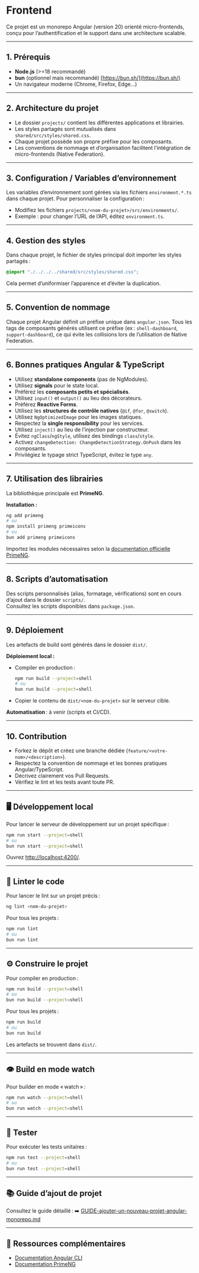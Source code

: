 # Frontend

Ce projet est un monorepo Angular (version 20) orienté micro-frontends, conçu pour l’authentification et le support dans une architecture scalable.

---

## 1. Prérequis

- **Node.js** (>=18 recommandé)
- **bun** (optionnel mais recommandé) [https://bun.sh/](https://bun.sh/)
- Un navigateur moderne (Chrome, Firefox, Edge…)

---

## 2. Architecture du projet

- Le dossier `projects/` contient les différentes applications et librairies.
- Les styles partagés sont mutualisés dans `shared/src/styles/shared.css`.
- Chaque projet possède son propre préfixe pour les composants.
- Les conventions de nommage et d’organisation facilitent l’intégration de micro-frontends (Native Federation).

---

## 3. Configuration / Variables d’environnement

Les variables d’environnement sont gérées via les fichiers `environment.*.ts` dans chaque projet.
Pour personnaliser la configuration :
- Modifiez les fichiers `projects/<nom-du-projet>/src/environments/`.
- Exemple : pour changer l’URL de l’API, éditez `environment.ts`.

---

## 4. Gestion des styles

Dans chaque projet, le fichier de styles principal doit importer les styles partagés :

```css
@import "./../../../shared/src/styles/shared.css";
```

Cela permet d’uniformiser l’apparence et d’éviter la duplication.

---

## 5. Convention de nommage

Chaque projet Angular définit un préfixe unique dans `angular.json`.
Tous les tags de composants générés utilisent ce préfixe (ex : `shell-dashboard`, `support-dashboard`), ce qui évite les collisions lors de l’utilisation de Native Federation.

---

## 6. Bonnes pratiques Angular & TypeScript

- Utilisez **standalone components** (pas de NgModules).
- Utilisez **signals** pour le state local.
- Préférez les **composants petits et spécialisés**.
- Utilisez `input()` et `output()` au lieu des décorateurs.
- Préférez **Reactive Forms**.
- Utilisez les **structures de contrôle natives** (`@if`, `@for`, `@switch`).
- Utilisez `NgOptimizedImage` pour les images statiques.
- Respectez la **single responsibility** pour les services.
- Utilisez `inject()` au lieu de l’injection par constructeur.
- Évitez `ngClass`/`ngStyle`, utilisez des bindings `class`/`style`.
- Activez `changeDetection: ChangeDetectionStrategy.OnPush` dans les composants.
- Privilégiez le typage strict TypeScript, évitez le type `any`.

---

## 7. Utilisation des librairies

La bibliothèque principale est **PrimeNG**.

**Installation :**
```bash
ng add primeng
# ou
npm install primeng primeicons
# ou
bun add primeng primeicons
```

Importez les modules nécessaires selon la [documentation officielle PrimeNG](https://primeng.org/).

---

## 8. Scripts d’automatisation

Des scripts personnalisés (alias, formatage, vérifications) sont en cours d’ajout dans le dossier `scripts/`.  
Consultez les scripts disponibles dans `package.json`.

---

## 9. Déploiement

Les artefacts de build sont générés dans le dossier `dist/`.

**Déploiement local :**
- Compiler en production :
  ```bash
  npm run build --project=shell
  # ou
  bun run build --project=shell
  ```
- Copier le contenu de `dist/<nom-du-projet>` sur le serveur cible.

**Automatisation** : à venir (scripts et CI/CD).

---

## 10. Contribution

- Forkez le dépôt et créez une branche dédiée (`feature/<votre-nom>/<description>`).
- Respectez la convention de nommage et les bonnes pratiques Angular/TypeScript.
- Décrivez clairement vos Pull Requests.
- Vérifiez le lint et les tests avant toute PR.

---

## 🖥️ Développement local

Pour lancer le serveur de développement sur un projet spécifique :

```bash
npm run start --project=shell
# ou
bun run start --project=shell
```

Ouvrez [http://localhost:4200/](http://localhost:4200/).

---

## 🧹 Linter le code

Pour lancer le lint sur un projet précis :
```bash
ng lint <nom-du-projet>
```

Pour tous les projets :
```bash
npm run lint
# ou
bun run lint
```

---

## ⚙️ Construire le projet

Pour compiler en production :
```bash
npm run build --project=shell
# ou
bun run build --project=shell
```

Pour tous les projets :
```bash
npm run build
# ou
bun run build
```

Les artefacts se trouvent dans `dist/`.

---

## 👁️ Build en mode watch

Pour builder en mode « watch » :
```bash
npm run watch --project=shell
# ou
bun run watch --project=shell
```

---

## 🧪 Tester

Pour exécuter les tests unitaires :
```bash
npm run test --project=shell
# ou
bun run test --project=shell
```

---

## 📚 Guide d’ajout de projet

Consultez le guide détaillé :
➡️ [GUIDE-ajouter-un-nouveau-projet-angular-monorepo.md](./GUIDE-ajouter-un-nouveau-projet-angular-monorepo.md)

---

## 🔗 Ressources complémentaires

- [Documentation Angular CLI](https://angular.dev/tools/cli)
- [Documentation PrimeNG](https://primeng.org/)
